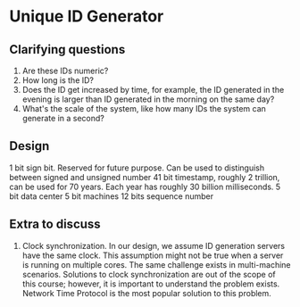 # Unique ID Generator
## Clarifying questions
1. Are these IDs numeric?
2. How long is the ID?
3. Does the ID get increased by time, for example, the ID generated in the evening is larger than ID generated in the morning on the same day?
4. What's the scale of the system, like how many IDs the system can generate in a second?
## Design
1 bit sign bit. Reserved for future purpose. Can be used to distinguish between signed and unsigned number
41 bit timestamp, roughly 2 trillion, can be used for 70 years. Each year has roughly 30 billion milliseconds.
5 bit data center
5 bit machines
12 bits sequence number
## Extra to discuss
1. Clock synchronization.
   In our design, we assume ID generation servers have the same clock. This assumption might not be true when a server is running on multiple cores. The same challenge exists in multi-machine scenarios. Solutions to clock synchronization are out of the scope of this course; however, it is important to understand the problem exists. Network Time Protocol is the most popular solution to this problem.
